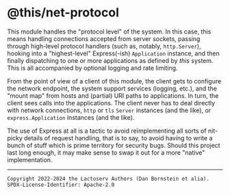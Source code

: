 @this/net-protocol
==================

This module handles the "protocol level" of the system. In this case, this means
handling connections accepted from server sockets, passing through high-level
protocol handlers (such as, notably, `http.Server`), hooking into a
"highest-level" Express(-ish) `Application` instance, and then finally
dispatching to one or more applications as defined by _this_ system. This is all
accompanied by optional logging and rate limiting.

From the point of view of a client of this module, the client gets to configure
the network endpoint, the system support services (logging, etc.), and the
"mount map" from hosts and (partial) URI paths to applications. In turn, the
client sees calls into the applications. The client never has to deal directly
with network connections, `http` or `tls` `Server` instances (and the like), or
`express.Application` instances (and the like).

The use of Express at all is a tactic to avoid re&iuml;mplementing all sorts of
nit-picky details of request handling, that is to say, to avoid having to
write a bunch of stuff which is prime territory for security bugs. Should this
project last long enough, it may make sense to swap it out for a more "native"
implementation.

- - - - - - - - - -
```
Copyright 2022-2024 the Lactoserv Authors (Dan Bornstein et alia).
SPDX-License-Identifier: Apache-2.0
```
